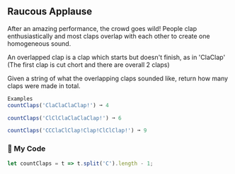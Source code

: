 ## Raucous Applause

After an amazing performance, the crowd goes wild! People clap enthusiastically and most claps overlap with each other to create one homogeneous sound.

An overlapped clap is a clap which starts but doesn't finish, as in 'ClaClap' (The first clap is cut chort and there are overall 2 claps)

Given a string of what the overlapping claps sounded like, return how many claps were made in total.
```js
Examples
countClaps('ClaClaClaClap!') ➞ 4

countClaps('ClClClaClaClaClap!') ➞ 6

countClaps('CCClaClClap!Clap!ClClClap!') ➞ 9
```
### :evergreen_tree: My Code
```js
let countClaps = t => t.split('C').length - 1;
```
